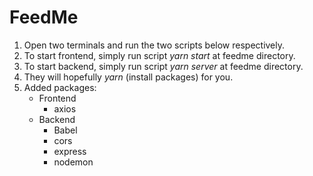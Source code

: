 # FeedMe

1. Open two terminals and run the two scripts below respectively.
2. To start frontend, simply run script *yarn start* at feedme directory.
3. To start backend, simply run script *yarn server* at feedme directory.
4. They will hopefully *yarn* (install packages) for you.
5. Added packages:
    * Frontend
      * axios
    * Backend
      * Babel
      * cors
      * express
      * nodemon
